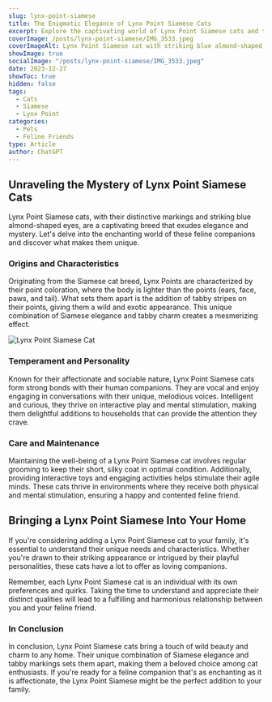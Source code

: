```yaml
---
slug: lynx-point-siamese
title: The Enigmatic Elegance of Lynx Point Siamese Cats
excerpt: Explore the captivating world of Lynx Point Siamese cats and their unique charm.
coverImage: /posts/lynx-point-siamese/IMG_3533.jpeg
coverImageAlt: Lynx Point Siamese cat with striking blue almond-shaped eyes and distinctive markings.
showImage: true
socialImage: "/posts/lynx-point-siamese/IMG_3533.jpeg"
date: 2023-12-27
showToc: true
hidden: false
tags:
  - Cats
  - Siamese
  - Lynx Point
categories:
  - Pets
  - Feline Friends
type: Article
author: ChatGPT
---
```


## Unraveling the Mystery of Lynx Point Siamese Cats

Lynx Point Siamese cats, with their distinctive markings and striking blue almond-shaped eyes, are a captivating breed that exudes elegance and mystery. Let's delve into the enchanting world of these feline companions and discover what makes them unique.

### Origins and Characteristics

Originating from the Siamese cat breed, Lynx Points are characterized by their point coloration, where the body is lighter than the points (ears, face, paws, and tail). What sets them apart is the addition of tabby stripes on their points, giving them a wild and exotic appearance. This unique combination of Siamese elegance and tabby charm creates a mesmerizing effect.

![Lynx Point Siamese Cat](/posts/lynx-point-siamese-cat/IMG_3534.jpeg 'Lynx Point Siamese cat with distinct tabby markings.')

### Temperament and Personality

Known for their affectionate and sociable nature, Lynx Point Siamese cats form strong bonds with their human companions. They are vocal and enjoy engaging in conversations with their unique, melodious voices. Intelligent and curious, they thrive on interactive play and mental stimulation, making them delightful additions to households that can provide the attention they crave.

### Care and Maintenance

Maintaining the well-being of a Lynx Point Siamese cat involves regular grooming to keep their short, silky coat in optimal condition. Additionally, providing interactive toys and engaging activities helps stimulate their agile minds. These cats thrive in environments where they receive both physical and mental stimulation, ensuring a happy and contented feline friend.

## Bringing a Lynx Point Siamese Into Your Home

If you're considering adding a Lynx Point Siamese cat to your family, it's essential to understand their unique needs and characteristics. Whether you're drawn to their striking appearance or intrigued by their playful personalities, these cats have a lot to offer as loving companions.

Remember, each Lynx Point Siamese cat is an individual with its own preferences and quirks. Taking the time to understand and appreciate their distinct qualities will lead to a fulfilling and harmonious relationship between you and your feline friend.

### In Conclusion

In conclusion, Lynx Point Siamese cats bring a touch of wild beauty and charm to any home. Their unique combination of Siamese elegance and tabby markings sets them apart, making them a beloved choice among cat enthusiasts. If you're ready for a feline companion that's as enchanting as it is affectionate, the Lynx Point Siamese might be the perfect addition to your family.
